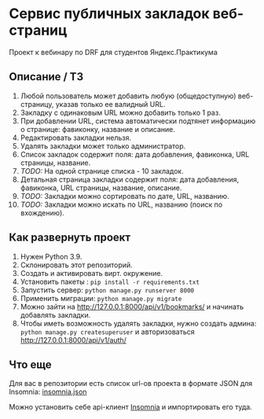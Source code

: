 # Сервис публичных закладок веб-страниц
Проект к вебинару по DRF для студентов Яндекс.Практикума

## Описание / ТЗ
1. Любой пользователь может добавить любую (общедоступную) веб-страницу, указав только ее валидный URL.
2. Закладку с одинаковым URL можно добавить только 1 раз.
3. При добавлении URL, система автоматически подтянет информацию о странице: фавиконку, название и описание.
4. Редактировать закладки нельзя.
5. Удалять закладки может только администратор.
6. Список закладок содержит поля: дата добавления, фавиконка, URL страницы, название.
7. *TODO:* На одной странице списка - 10 закладок.
8. Детальная страница закладки содержит поля: дата добавления, фавиконка, URL страницы, название, описание. 
9. *TODO:* Закладки можно сортировать по дате, URL, названию.
10. *TODO:* Закладки можно искать по URL, названию (поиск по вхождению).

## Как развернуть проект
1. Нужен Python 3.9.
2. Склонировать этот репозиторий.
3. Создать и активировать вирт. окружение.
4. Установить пакеты : `pip install -r requirements.txt`
6. Запустить сервер: `python manage.py runserver 8000`
7. Применить миграции: `python manage.py migrate`
8. Можно зайти на http://127.0.0.1:8000/api/v1/bookmarks/ и начинать добавлять закладки.
9. Чтобы иметь возможность удалять закладки, нужно создать админа: `python manage.py createsuperuser` и авторизоваться http://127.0.0.1:8000/api/v1/auth/

## Что еще
Для вас в репозитории есть список url-ов проекта в формате JSON для Insomnia: [insomnia.json](https://github.com/karelinaas/drf_bookmarks/blob/master/insomnia.json)

Можно установить себе api-клиент [Insomnia](https://insomnia.rest/download) и импортировать его туда.

